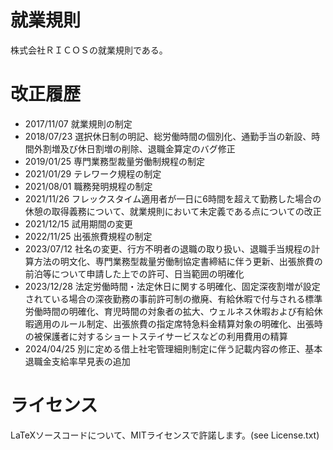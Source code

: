 # 就業規則
株式会社ＲＩＣＯＳの就業規則である。

# 改正履歴
* 2017/11/07 就業規則の制定
* 2018/07/23 選択休日制の明記、総労働時間の個別化、通勤手当の新設、時間外割増及び休日割増の削除、退職金算定のバグ修正
* 2019/01/25 専門業務型裁量労働制規程の制定
* 2021/01/29 テレワーク規程の制定
* 2021/08/01 職務発明規程の制定
* 2021/11/26 フレックスタイム適用者が一日に6時間を超えて勤務した場合の休憩の取得義務について、就業規則において未定義である点についての改正
* 2021/12/15 試用期間の変更
* 2022/11/25 出張旅費規程の制定
* 2023/07/12 社名の変更、行方不明者の退職の取り扱い、退職手当規程の計算方法の明文化、専門業務型裁量労働制協定書締結に伴う更新、出張旅費の前泊等について申請した上での許可、日当範囲の明確化
* 2023/12/28 法定労働時間・法定休日に関する明確化、固定深夜割増が設定されている場合の深夜勤務の事前許可制の撤廃、有給休暇で付与される標準労働時間の明確化、育児時間の対象者の拡大、ウェルネス休暇および有給休暇適用のルール制定、出張旅費の指定席特急料金精算対象の明確化、出張時の被保護者に対するショートステイサービスなどの利用費用の精算
* 2024/04/25 別に定める借上社宅管理細則制定に伴う記載内容の修正、基本退職金支給率早見表の追加

# ライセンス
LaTeXソースコードについて、MITライセンスで許諾します。(see License.txt)
